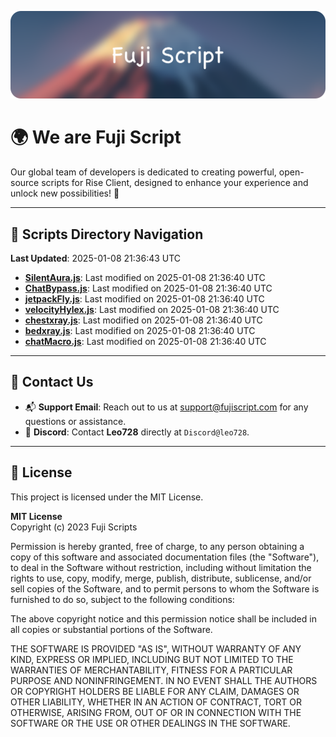 ![Banner](.github/b.webp)

# 🌍 **We are Fuji Script**

Our global team of developers is dedicated to creating powerful, open-source scripts for Rise Client, designed to enhance your experience and unlock new possibilities! 🌟

---
<!-- SCRIPTS_NAVIGATION_START -->
## 📂 **Scripts Directory Navigation**

**Last Updated**: 2025-01-08 21:36:43 UTC

- **[SilentAura.js](scripts/SilentAura.js)**: Last modified on 2025-01-08 21:36:40 UTC
- **[ChatBypass.js](scripts/ChatBypass.js)**: Last modified on 2025-01-08 21:36:40 UTC
- **[jetpackFly.js](scripts/jetpackFly.js)**: Last modified on 2025-01-08 21:36:40 UTC
- **[velocityHylex.js](scripts/velocityHylex.js)**: Last modified on 2025-01-08 21:36:40 UTC
- **[chestxray.js](scripts/chestxray.js)**: Last modified on 2025-01-08 21:36:40 UTC
- **[bedxray.js](scripts/bedxray.js)**: Last modified on 2025-01-08 21:36:40 UTC
- **[chatMacro.js](scripts/chatMacro.js)**: Last modified on 2025-01-08 21:36:40 UTC

<!-- SCRIPTS_NAVIGATION_END -->

---

## 💬 **Contact Us**  
- 📬 **Support Email**: Reach out to us at [support@fujiscript.com](mailto:support@fujiscript.com) for any questions or assistance.  
- 💬 **Discord**: Contact **Leo728** directly at `Discord@leo728`.

---

## 📜 **License**

This project is licensed under the MIT License.  

**MIT License**  
Copyright (c) 2023 Fuji Scripts  

Permission is hereby granted, free of charge, to any person obtaining a copy of this software and associated documentation files (the "Software"), to deal in the Software without restriction, including without limitation the rights to use, copy, modify, merge, publish, distribute, sublicense, and/or sell copies of the Software, and to permit persons to whom the Software is furnished to do so, subject to the following conditions:  

The above copyright notice and this permission notice shall be included in all copies or substantial portions of the Software.  

THE SOFTWARE IS PROVIDED "AS IS", WITHOUT WARRANTY OF ANY KIND, EXPRESS OR IMPLIED, INCLUDING BUT NOT LIMITED TO THE WARRANTIES OF MERCHANTABILITY, FITNESS FOR A PARTICULAR PURPOSE AND NONINFRINGEMENT. IN NO EVENT SHALL THE AUTHORS OR COPYRIGHT HOLDERS BE LIABLE FOR ANY CLAIM, DAMAGES OR OTHER LIABILITY, WHETHER IN AN ACTION OF CONTRACT, TORT OR OTHERWISE, ARISING FROM, OUT OF OR IN CONNECTION WITH THE SOFTWARE OR THE USE OR OTHER DEALINGS IN THE SOFTWARE.  
